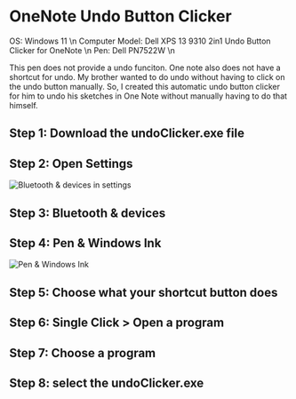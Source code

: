 # OneNote Undo Button Clicker
OS: Windows 11 \n
Computer Model: Dell XPS 13 9310 2in1 Undo Button Clicker for OneNote \n
Pen: Dell PN7522W \n

This pen does not provide a undo funciton. One note also does not have a shortcut for undo. My brother wanted to do undo without having to click on the undo button manually. So, I created this automatic undo button clicker for him to undo his sketches in One Note without manually having to do that himself.
## Step 1: Download the undoClicker.exe file
## Step 2: Open Settings
![Bluetooth & devices in settings](https://github.com/IffetMelihA/OneNoteUndoClicker/assets/76969580/3d1019cf-d0df-462b-8dcd-0e46af6a74a3)

## Step 3: Bluetooth & devices
## Step 4: Pen & Windows Ink
![Pen & Windows Ink](https://github.com/IffetMelihA/OneNoteUndoClicker/assets/76969580/181840ca-06fc-43b4-a635-8cfb83093dbb)

## Step 5: Choose what your shortcut button does
## Step 6: Single Click > Open a program 
## Step 7: Choose a program
## Step 8: select the undoClicker.exe

  

